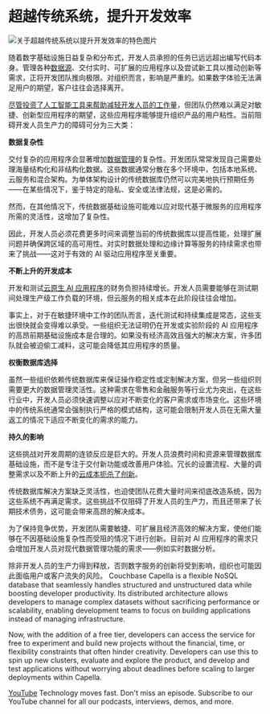 # 超越传统系统，提升开发效率

![关于超越传统系统以提升开发效率的特色图片](https://cdn.thenewstack.io/media/2024/11/1aa5105e-database-1024x576.jpg)

随着数字基础设施日益复杂和分布式，开发人员承担的任务已远远超出编写代码本身。管理各种[数据源](https://thenewstack.io/data/)、交付实时、可扩展的应用程序以及尝试新工具以推动创新等需求，正将开发团队推向极限。对组织而言，影响是严重的。如果数字体验无法满足用户的期望，客户往往会选择离开。

[尽管投资了人工智能工具来帮助减轻开发人员的工作量](https://www.couchbase.com/blog/cio-survey-digital-modernization-in-2025/)，但团队仍然难以满足对敏捷、创新型应用程序的期望，这些应用程序能够提升组织产品的用户粘性。当前阻碍开发人员生产力的障碍可分为三大类：

**数据复杂性**

交付复杂的应用程序会显著增加[数据管理](https://thenewstack.io/agile-data-management-explained-and-demystified/)的复杂性。开发团队常常发现自己需要处理海量结构化和非结构化数据。这些数据通常分散在多个环境中，包括本地系统、云服务和混合架构。为单体架构设计的传统数据库仍然可以完美地执行预期任务——在某些情况下，鉴于特定的隐私、安全或法律法规，这是必需的。

然而，在其他情况下，传统数据基础设施可能难以应对现代基于微服务的应用程序所需的灵活性，这增加了复杂性。

因此，开发人员必须花费更多时间来调整当前的传统数据库以提高性能，处理扩展问题并确保跨区域的高可用性。对实时数据处理和边缘计算等服务的持续需求也带来了挑战——这对于有效的 AI 驱动应用程序至关重要。

**不断上升的开发成本**

开发和测试[云原生 AI 应用程序](https://thenewstack.io/open-source-ai-what-about-data-transparency/)的财务负担持续增长。开发人员需要能够在测试期间处理生产级工作负载的环境，但云服务的相关成本在此阶段往往会增加。

事实上，对于在敏捷环境中工作的团队而言，迭代测试和持续集成是常态，这些支出很快就会变得难以承受。一些组织无法证明仍在开发或实验阶段的 AI 应用程序的高昂前期基础设施成本是合理的。如果没有经济高效且强大的解决方案，许多团队就会被迫偷工减料，这可能会降低其应用程序的质量。

**权衡数据库选择**

虽然一些组织依赖传统数据库来保证操作稳定性或定制解决方案，但另一些组织则需要更大的数据管理灵活性。这种需求在零售和金融服务等行业尤为突出，在这些行业中，开发人员必须快速调整以应对不断变化的客户需求或市场变化。这些环境中的传统系统通常会强制执行严格的模式结构，这可能会限制开发人员在无需大量返工的情况下适应不断变化的需求的能力。

**持久的影响**

这些挑战对开发周期的连锁反应是巨大的。开发人员浪费时间和资源来管理数据库基础设施，而不是专注于交付新功能或改善用户体验。冗长的设置流程、大量的调整需求以及不断上升的[云成本扼杀了创新](https://thenewstack.io/how-finops-can-optimize-cloud-costs-and-drive-innovation/)。

传统数据库解决方案缺乏灵活性，也迫使团队花费大量时间来彻底改造系统，因为这些系统不再满足需求。这些挑战不仅阻碍了开发人员的生产力，而且还带来了长期技术债务，这可能会带来高昂的解决成本。

为了保持竞争优势，开发团队需要敏捷、可扩展且经济高效的解决方案，使他们能够在不因基础设施复杂性而受阻的情况下进行创新。目前对 AI 应用程序的需求只会增加开发人员对现代数据管理功能的需求——例如实时数据分析。

除非开发人员的生产力得到释放，否则数字服务的创新将受到影响，组织也可能因此面临用户或客户流失的风险。
Couchbase Capella is a flexible NoSQL database that seamlessly handles structured and unstructured data while boosting developer productivity.  Its distributed architecture allows developers to manage complex datasets without sacrificing performance or scalability, enabling development teams to focus on building applications instead of managing infrastructure.

Now, with the addition of a free tier, developers can access the service for free to experiment and build new projects without the financial, time, or flexibility constraints that often hinder creativity. Developers can use this to spin up new clusters, evaluate and explore the product, and develop and test applications without worrying about deadlines before scaling to larger deployments within Capella.


[YouTube](https://youtube.com/thenewstack?sub_confirmation=1)
Technology moves fast. Don't miss an episode. Subscribe to our YouTube channel for all our podcasts, interviews, demos, and more.